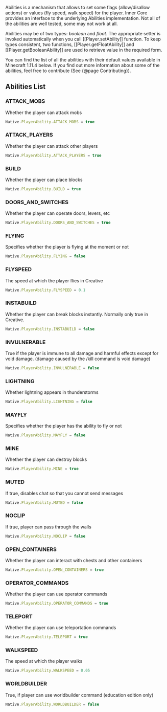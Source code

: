 Abilities is a mechanism that allows to set some flags (allow/disallow actions) or values (fly speed, walk speed) for the player. Inner Core provides an interface to the underlying Abilities implementation. Not all of the abilities are well tested, some may not work at all. 

Abilities may be of two types: *boolean* and *float*. The appropriate setter is invoked automatically when you call 
[[Player.setAbility]] function. To keep types consistent, two functions, [[Player.getFloatAbility]] and 
[[Player.getBooleanAbility]] are used to retrieve value in the required form.

You can find the list of all the abilities with their default values available in Minecraft 1.11.4 below. 
If you find out more information about some of the abilities, feel free to contribute (See {@page Contributing}). 

## Abilities List

### ATTACK_MOBS
Whether the player can attack mobs
```js
Native.PlayerAbility.ATTACK_MOBS = true
```

### ATTACK_PLAYERS
Whether the player can attack other players

```js
Native.PlayerAbility.ATTACK_PLAYERS = true
```

### BUILD
Whether the player can place blocks
```js
Native.PlayerAbility.BUILD = true
```

### DOORS_AND_SWITCHES
Whether the player can operate doors, levers, etc
```js
Native.PlayerAbility.DOORS_AND_SWITCHES = true
```

### FLYING
Specifies whether the player is flying at the moment or not
```js
Native.PlayerAbility.FLYING = false
```

### FLYSPEED
The speed at which the player flies in Creative
```js
Native.PlayerAbility.FLYSPEED = 0.1
```

### INSTABUILD
Whether the player can break blocks instantly. Normally only true in Creative.
```js
Native.PlayerAbility.INSTABUILD = false
```

### INVULNERABLE
True if the player is immune to all damage and harmful effects except for void damage. (damage caused by the /kill command is void damage)
```js
Native.PlayerAbility.INVULNERABLE = false
```

### LIGHTNING
Whether lightning appears in thunderstorms
```js
Native.PlayerAbility.LIGHTNING = false
```

### MAYFLY
Specifies whether the player has the ability to fly or not
```js
Native.PlayerAbility.MAYFLY = false
```

### MINE
Whether the player can destroy blocks
```js
Native.PlayerAbility.MINE = true
```

### MUTED
If true, disables chat so that you cannot send messages
```js
Native.PlayerAbility.MUTED = false
```

### NOCLIP
If true, player can pass through the walls
```js
Native.PlayerAbility.NOCLIP = false
```

### OPEN_CONTAINERS
Whether the player can interact with chests and other containers
```js
Native.PlayerAbility.OPEN_CONTAINERS = true
```

### OPERATOR_COMMANDS
Whether the player can use operator commands
```js
Native.PlayerAbility.OPERATOR_COMMANDS = true
```

### TELEPORT
Whether the player can use teleportation commands
```js
Native.PlayerAbility.TELEPORT = true
```

### WALKSPEED
The speed at which the player walks
```js
Native.PlayerAbility.WALKSPEED = 0.05
```

### WORLDBUILDER
True, if player can use worldbuilder command (education edition only)
```js
Native.PlayerAbility.WORLDBUILDER = false
```